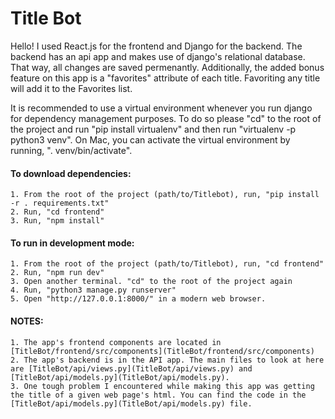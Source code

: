 # Title Bot

Hello! I used React.js for the frontend and Django for the backend. The backend has an api app and makes use of django's relational database. That way, all changes are saved permenantly. Additionally, the added bonus feature on this app is a "favorites" attribute of each title. Favoriting any title will add it to the Favorites list. 

It is recommended to use a virtual environment whenever you run django for dependency management purposes. To do so please "cd" to the root of the project and run "pip install virtualenv" and then run "virtualenv -p python3 venv". On Mac, you can activate the virtual environment by running, ". venv/bin/activate". 

#### To download dependencies:

    1. From the root of the project (path/to/Titlebot), run, "pip install -r . requirements.txt" 
    2. Run, "cd frontend"
    3. Run, "npm install"

#### To run in development mode:

    1. From the root of the project (path/to/Titlebot), run, "cd frontend"
    2. Run, "npm run dev"
    3. Open another terminal. "cd" to the root of the project again
    4. Run, "python3 manage.py runserver"
    5. Open "http://127.0.0.1:8000/" in a modern web browser.

#### NOTES:

    1. The app's frontend components are located in [TitleBot/frontend/src/components](TitleBot/frontend/src/components)
    2. The app's backend is in the API app. The main files to look at here are [TitleBot/api/views.py](TitleBot/api/views.py) and [TitleBot/api/models.py](TitleBot/api/models.py).
    3. One tough problem I encountered while making this app was getting the title of a given web page's html. You can find the code in the [TitleBot/api/models.py](TitleBot/api/models.py) file.
